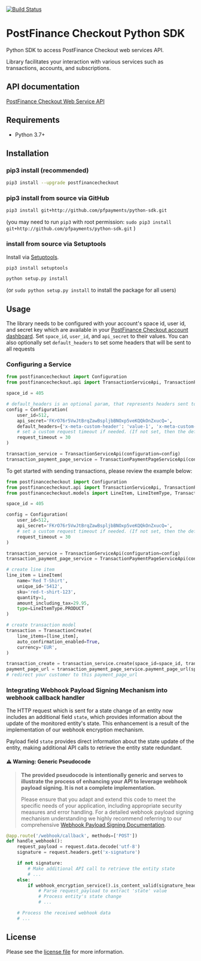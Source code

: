 [![Build Status](https://travis-ci.org/pfpayments/python-sdk.svg?branch=master)](https://travis-ci.org/pfpayments/python-sdk)

# PostFinance Checkout Python SDK

Python SDK to access PostFinance Checkout web services API.

Library facilitates your interaction with various services such as transactions, accounts, and subscriptions.

## API documentation

[PostFinance Checkout Web Service API](https://checkout.postfinance.ch/doc/api/web-service)

## Requirements

- Python 3.7+

## Installation

### pip3 install (recommended)
```sh
pip3 install --upgrade postfinancecheckout
```

### pip3 install from source via GitHub

```sh
pip3 install git+http://github.com/pfpayments/python-sdk.git
```
(you may need to run `pip3` with root permission: `sudo pip3 install git+http://github.com/pfpayments/python-sdk.git` )

### install from source via Setuptools

Install via [Setuptools](http://pypi.python.org/pypi/setuptools).

```sh
pip3 install setuptools

python setup.py install
```
(or `sudo python setup.py install` to install the package for all users)

## Usage
The library needs to be configured with your account's space id, user id, and secret key which are available in your [PostFinance Checkout
account dashboard](https://checkout.postfinance.ch/account/select). Set `space_id`, `user_id`, and `api_secret` to their values.
You can also optionally set `default_headers` to set some headers that will be sent to all requests

### Configuring a Service

```python
from postfinancecheckout import Configuration
from postfinancecheckout.api import TransactionServiceApi, TransactionPaymentPageServiceApi

space_id = 405

# default_headers is an optional param, that represents headers sent to all requests
config = Configuration(
    user_id=512,
    api_secret='FKrO76r5VwJtBrqZawBspljbBNOxp5veKQQkOnZxucQ=',
    default_headers={'x-meta-custom-header': 'value-1', 'x-meta-custom-header-2': 'value-2'},
    # set a custom request timeout if needed. (If not set, then the default value is: 25 seconds)
    request_timeout = 30
)

transaction_service = TransactionServiceApi(configuration=config)
transaction_payment_page_service = TransactionPaymentPageServiceApi(configuration=config)

```

To get started with sending transactions, please review the example below:

```python
from postfinancecheckout import Configuration
from postfinancecheckout.api import TransactionServiceApi, TransactionPaymentPageServiceApi
from postfinancecheckout.models import LineItem, LineItemType, TransactionCreate

space_id = 405

config = Configuration(
    user_id=512,
    api_secret='FKrO76r5VwJtBrqZawBspljbBNOxp5veKQQkOnZxucQ=',
    # set a custom request timeout if needed. (If not set, then the default value is: 25 seconds)
    request_timeout = 30
)

transaction_service = TransactionServiceApi(configuration=config)
transaction_payment_page_service = TransactionPaymentPageServiceApi(configuration=config)

# create line item
line_item = LineItem(
    name='Red T-Shirt',
    unique_id='5412',
    sku='red-t-shirt-123',
    quantity=1,
    amount_including_tax=29.95,
    type=LineItemType.PRODUCT
)

# create transaction model
transaction = TransactionCreate(
    line_items=[line_item],
    auto_confirmation_enabled=True,
    currency='EUR',
)

transaction_create = transaction_service.create(space_id=space_id, transaction=transaction)
payment_page_url = transaction_payment_page_service.payment_page_url(space_id=space_id, id=transaction_create.id)
# redirect your customer to this payment_page_url
```

### Integrating Webhook Payload Signing Mechanism into webhook callback handler

The HTTP request which is sent for a state change of an entity now includes an additional field `state`, which provides information about the update of the monitored entity's state. This enhancement is a result of the implementation of our webhook encryption mechanism.

Payload field `state` provides direct information about the state update of the entity, making additional API calls to retrieve the entity state redundant.

#### ⚠️ Warning: Generic Pseudocode

> **The provided pseudocode is intentionally generic and serves to illustrate the process of enhancing your API to leverage webhook payload signing. It is not a complete implementation.**
>
> Please ensure that you adapt and extend this code to meet the specific needs of your application, including appropriate security measures and error handling.
For a detailed webhook payload signing mechanism understanding we highly recommend referring to our comprehensive
[Webhook Payload Signing Documentation](https://checkout.postfinance.ch/doc/webhooks#_webhook_payload_signing_mechanism).

```python
@app.route('/webhook/callback', methods=['POST'])
def handle_webhook():
    request_payload = request.data.decode('utf-8')
    signature = request.headers.get('x-signature')

    if not signature:
        # Make additional API call to retrieve the entity state
        # ...
    else:
        if webhook_encryption_service().is_content_valid(signature_header=signature, content_to_verify=request_payload):
            # Parse request_payload to extract 'state' value
            # Process entity's state change
            # ...

    # Process the received webhook data
    # ...

```

## License

Please see the [license file](https://github.com/pfpayments/python-sdk/blob/master/LICENSE) for more information.